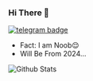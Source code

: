 ### Hi There 👋
[![telegram badge](https://img.shields.io/badge/DaDaBhai-30302f?style=flat&logo=telegram)](https://t.me/Dada_offil)

- Fact: I am Noob😌
- Will Be From 2024...

![Github Stats](https://github-readme-stats.vercel.app/api?username=DaDaBhai&show_icons=true&include_all_commits=true&cache_seconds=86400&theme=midnight-purple)
